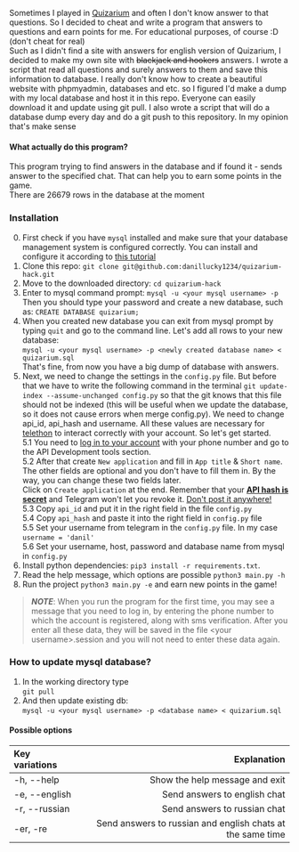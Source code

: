 Sometimes I played in [Quizarium](https://quizarium.com/) and often I don't know answer to that questions. So I decided to cheat and write a program that answers to questions and earn points for me. For educational purposes, of course :D (don't cheat for real)  
Such as I didn't find a site with answers for english version of Quizarium, I decided to make my own site with ~~blackjack and hookers~~ answers. I wrote a script that read all questions and surely answers to them and save this information to database. I really don't know how to create a beautiful website with phpmyadmin, databases and etc. so I figured I'd make a dump with my local database and host it in this repo. Everyone can easily download it and update using git pull. I also wrote a script that will do a database dump every day and do a git push to this repository. In my opinion that's make sense

#### What actually do this program?
This program trying to find answers in the database and if found it - sends answer to the specified chat. That can help you to earn some points in the game.  
There are 26679 rows in the database at the moment  

### Installation
0. First check if you have `mysql` installed and make sure that your database management system is configured correctly. You can install and configure it according to [this tutorial](https://dev.mysql.com/doc/mysql-getting-started/en/)
1. Clone this repo: `git clone git@github.com:danillucky1234/quizarium-hack.git`
2. Move to the downloaded directory: `cd quizarium-hack`
3. Enter to mysql command prompt: `mysql -u <your mysql username> -p`  
Then you should type your password and create a new database, such as: `CREATE DATABASE quizarium;`  
4. When you created new database you can exit from mysql prompt by typing `quit` and go to the command line. Let's add all rows to your new database:  
`mysql -u <your mysql username> -p <newly created database name> < quizarium.sql`  
That's fine, from now you have a big dump of database with answers.
5. Next, we need to change the settings in the `config.py` file. But before that we have to write the following command in the terminal `git update-index --assume-unchanged config.py` so that the git knows that this file should not be indexed (this will be useful when we update the database, so it does not cause errors when merge config.py). We need to change api\_id, api\_hash and username. All these values are necessary for [telethon](https://docs.telethon.dev/en/latest/basic/installation.html) to interact correctly with your account. So let's get started.  
  5.1 You need to [log in to your account](https://my.telegram.org/) with your phone number and go to the API Development tools section.  
  5.2 After that create `New application` and fill in `App title` & `Short name`. The other fields are optional and you don't have to fill them in. By the way, you can change these two fields later.  
Click on `Create application` at the end. Remember that your **<ins>API hash is secret</ins>** and Telegram won't let you revoke it. <ins>Don't post it anywhere!</ins>  
  5.3 Copy `api_id` and put it in the right field in the file `config.py`  
  5.4 Copy `api_hash` and paste it into the right field in `config.py` file  
  5.5 Set your username from telegram in the `config.py` file. In my case `username = 'danil'`  
  5.6 Set your username, host, password and database name from mysql in `config.py`  
6. Install python dependencies: `pip3 install -r requirements.txt`.
7. Read the help message, which options are possible `python3 main.py -h`  
7. Run the project `python3 main.py -e` and earn new points in the game!

> **_NOTE_**: When you run the program for the first time, you may see a message that you need to log in, by entering the phone number to which the account is registered, along with sms verification. After you enter all these data, they will be saved in the file \<your username\>.session and you will not need to enter these data again. 

### How to update mysql database?
1. In the working directory type  
`git pull`  
2. And then update existing db:  
`mysql -u <your mysql username> -p <database name> < quizarium.sql`  

#### Possible options
| Key variations | Explanation  |
| :------------- | -----------: |
| -h, --help     | Show the help message and exit |
| -e, --english  | Send answers to english chat |
| -r, --russian  | Send answers to russian chat |
| -er, -re       | Send answers to russian and english chats at the same time | 
